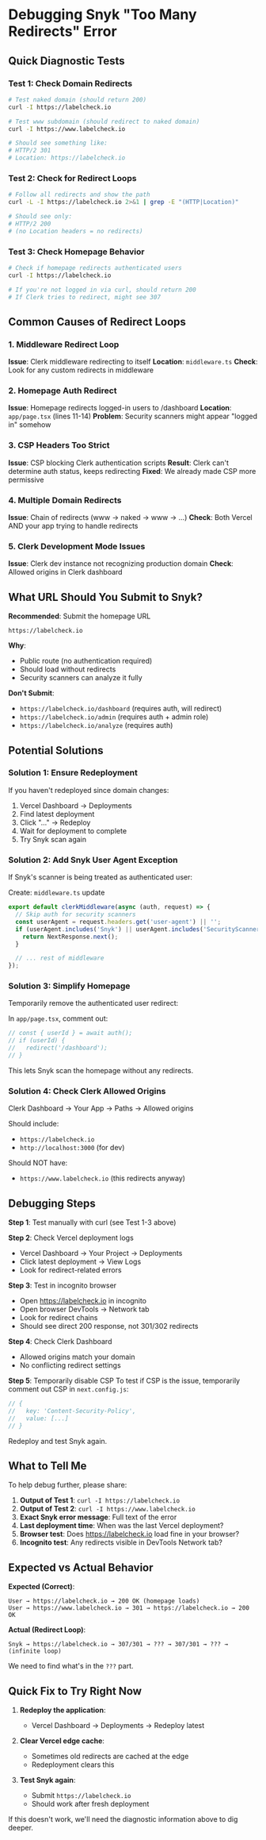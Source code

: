 # Debugging Snyk "Too Many Redirects" Error

## Quick Diagnostic Tests

### Test 1: Check Domain Redirects
```bash
# Test naked domain (should return 200)
curl -I https://labelcheck.io

# Test www subdomain (should redirect to naked domain)
curl -I https://www.labelcheck.io

# Should see something like:
# HTTP/2 301
# Location: https://labelcheck.io
```

### Test 2: Check for Redirect Loops
```bash
# Follow all redirects and show the path
curl -L -I https://labelcheck.io 2>&1 | grep -E "(HTTP|Location)"

# Should see only:
# HTTP/2 200
# (no Location headers = no redirects)
```

### Test 3: Check Homepage Behavior
```bash
# Check if homepage redirects authenticated users
curl -I https://labelcheck.io

# If you're not logged in via curl, should return 200
# If Clerk tries to redirect, might see 307
```

## Common Causes of Redirect Loops

### 1. Middleware Redirect Loop
**Issue**: Clerk middleware redirecting to itself
**Location**: `middleware.ts`
**Check**: Look for any custom redirects in middleware

### 2. Homepage Auth Redirect
**Issue**: Homepage redirects logged-in users to /dashboard
**Location**: `app/page.tsx` (lines 11-14)
**Problem**: Security scanners might appear "logged in" somehow

### 3. CSP Headers Too Strict
**Issue**: CSP blocking Clerk authentication scripts
**Result**: Clerk can't determine auth status, keeps redirecting
**Fixed**: We already made CSP more permissive

### 4. Multiple Domain Redirects
**Issue**: Chain of redirects (www → naked → www → ...)
**Check**: Both Vercel AND your app trying to handle redirects

### 5. Clerk Development Mode Issues
**Issue**: Clerk dev instance not recognizing production domain
**Check**: Allowed origins in Clerk dashboard

## What URL Should You Submit to Snyk?

**Recommended**: Submit the homepage URL
```
https://labelcheck.io
```

**Why**:
- Public route (no authentication required)
- Should load without redirects
- Security scanners can analyze it fully

**Don't Submit**:
- `https://labelcheck.io/dashboard` (requires auth, will redirect)
- `https://labelcheck.io/admin` (requires auth + admin role)
- `https://labelcheck.io/analyze` (requires auth)

## Potential Solutions

### Solution 1: Ensure Redeployment
If you haven't redeployed since domain changes:
1. Vercel Dashboard → Deployments
2. Find latest deployment
3. Click "..." → Redeploy
4. Wait for deployment to complete
5. Try Snyk scan again

### Solution 2: Add Snyk User Agent Exception
If Snyk's scanner is being treated as authenticated user:

Create: `middleware.ts` update
```typescript
export default clerkMiddleware(async (auth, request) => {
  // Skip auth for security scanners
  const userAgent = request.headers.get('user-agent') || '';
  if (userAgent.includes('Snyk') || userAgent.includes('SecurityScanner')) {
    return NextResponse.next();
  }

  // ... rest of middleware
});
```

### Solution 3: Simplify Homepage
Temporarily remove the authenticated user redirect:

In `app/page.tsx`, comment out:
```typescript
// const { userId } = await auth();
// if (userId) {
//   redirect('/dashboard');
// }
```

This lets Snyk scan the homepage without any redirects.

### Solution 4: Check Clerk Allowed Origins
Clerk Dashboard → Your App → Paths → Allowed origins

Should include:
- `https://labelcheck.io`
- `http://localhost:3000` (for dev)

Should NOT have:
- `https://www.labelcheck.io` (this redirects anyway)

## Debugging Steps

**Step 1**: Test manually with curl (see Test 1-3 above)

**Step 2**: Check Vercel deployment logs
- Vercel Dashboard → Your Project → Deployments
- Click latest deployment → View Logs
- Look for redirect-related errors

**Step 3**: Test in incognito browser
- Open https://labelcheck.io in incognito
- Open browser DevTools → Network tab
- Look for redirect chains
- Should see direct 200 response, not 301/302 redirects

**Step 4**: Check Clerk Dashboard
- Allowed origins match your domain
- No conflicting redirect settings

**Step 5**: Temporarily disable CSP
To test if CSP is the issue, temporarily comment out CSP in `next.config.js`:
```javascript
// {
//   key: 'Content-Security-Policy',
//   value: [...]
// }
```
Redeploy and test Snyk again.

## What to Tell Me

To help debug further, please share:

1. **Output of Test 1**: `curl -I https://labelcheck.io`
2. **Output of Test 2**: `curl -I https://www.labelcheck.io`
3. **Exact Snyk error message**: Full text of the error
4. **Last deployment time**: When was the last Vercel deployment?
5. **Browser test**: Does https://labelcheck.io load fine in your browser?
6. **Incognito test**: Any redirects visible in DevTools Network tab?

## Expected vs Actual Behavior

**Expected (Correct)**:
```
User → https://labelcheck.io → 200 OK (homepage loads)
User → https://www.labelcheck.io → 301 → https://labelcheck.io → 200 OK
```

**Actual (Redirect Loop)**:
```
Snyk → https://labelcheck.io → 307/301 → ??? → 307/301 → ??? → (infinite loop)
```

We need to find what's in the `???` part.

## Quick Fix to Try Right Now

1. **Redeploy the application**:
   - Vercel Dashboard → Deployments → Redeploy latest

2. **Clear Vercel edge cache**:
   - Sometimes old redirects are cached at the edge
   - Redeployment clears this

3. **Test Snyk again**:
   - Submit `https://labelcheck.io`
   - Should work after fresh deployment

If this doesn't work, we'll need the diagnostic information above to dig deeper.

